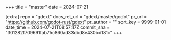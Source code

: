 +++
title = "master"
date = 2024-07-21

[extra]
repo = "gdext"
docs_rel_url = "gdext/master/godot"
pr_url = "https://github.com/godot-rust/gdext"
pr_author = ""
sort_key = 9999-01-01
date_time = 2024-07-21T08:57:17Z
commit_sha = "301282f709691fab75c860ad33dbd8e430bd181c"
+++


